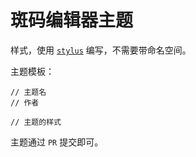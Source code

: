 # 斑码编辑器主题

样式，使用 [`stylus`](https://github.com/stylus/stylus/) 编写，不需要带命名空间。

主题模板：

```stylus
// 主题名
// 作者

// 主题的样式
```

主题通过 `PR` 提交即可。